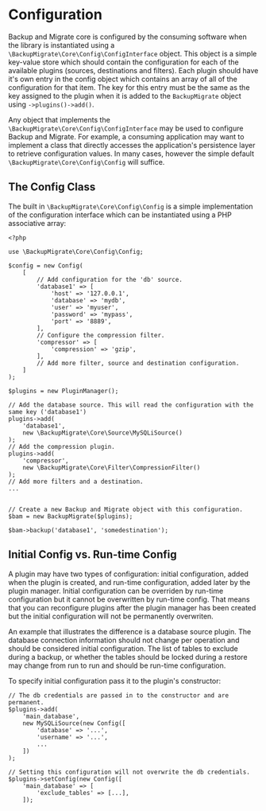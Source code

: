 # Configuration

Backup and Migrate core is configured by the consuming software when the library is instantiated using a `\BackupMigrate\Core\Config\ConfigInterface` object. This object is a simple key-value store which should contain the configuration for each of the available plugins (sources, destinations and filters). Each plugin should have it's own entry in the config object which contains an array of all of the configuration for that item. The key for this entry must be the same as the key assigned to the plugin when it is added to the `BackupMigrate` object using `->plugins()->add()`.

Any object that implements the `\BackupMigrate\Core\Config\ConfigInterface` may be used to configure Backup and Migrate. For example, a consuming application may want to implement a class that directly accesses the application's persistence layer to retrieve configuration values. In many cases, however the simple default `\BackupMigrate\Core\Config\Config` will suffice.

## The Config Class
The built in `\BackupMigrate\Core\Config\Config` is a simple implementation of the configuration interface which can be instantiated using a PHP associative array:

	<?php
	
	use \BackupMigrate\Core\Config\Config;
	
	$config = new Config(
		[
			// Add configuration for the 'db' source.
			'database1' => [
				'host' => '127.0.0.1',
				'database' => 'mydb',
				'user' => 'myuser',
				'password' => 'mypass',
				'port' => '8889',
	      	],
	      	// Configure the compression filter.
	      	'compressor' => [
	      		'compression' => 'gzip',
	      	],
	      	// Add more filter, source and destination configuration.
	  	]
	);
	
	$plugins = new PluginManager();
	
	// Add the database source. This will read the configuration with the same key ('database1')
	plugins->add(
		'database1',
		new \BackupMigrate\Core\Source\MySQLiSource()
	);
	// Add the compression plugin.
	plugins->add(
	    'compressor',
		new \BackupMigrate\Core\Filter\CompressionFilter()
	);
	// Add more filters and a destination.
	...
	
	
	// Create a new Backup and Migrate object with this configuration.
	$bam = new BackupMigrate($plugins);
	
	$bam->backup('database1', 'somedestination');
	
## Initial Config vs. Run-time Config ##

A plugin may have two types of configuration: initial configuration, added when the plugin is created, and run-time configuration, added later by the plugin manager. Initial configuration can be overriden by run-time configuration but it cannot be overwritten by run-time config. That means that you can reconfigure plugins after the plugin manager has been created but the initial configuration will not be permanently overwriten. 

An example that illustrates the difference is a database source plugin. The database connection information should not change per operation and should be considered initial configuration. The list of tables to exclude during a backup, or whether the tables should be locked during a restore may change from run to run and should be run-time configuration.

To specify initial configuration pass it to the plugin's constructor:

	// The db credentials are passed in to the constructor and are permanent.
	$plugins->add(
		'main_database',
		new MySQLiSource(new Config([
			'database' => '...',
			'username' => '...',
			...
		])
	);
	
	// Setting this configuration will not overwrite the db credentials.
	$plugins->setConfig(new Config([
		'main_database' => [
			'exclude_tables' => [...],
		]);

